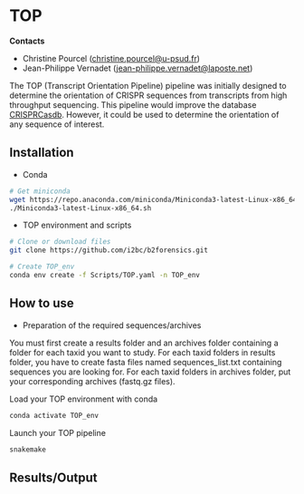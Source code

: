 # TOP

**Contacts**

- Christine Pourcel (<christine.pourcel@u-psud.fr>)
- Jean-Philippe Vernadet (<jean-philippe.vernadet@laposte.net>)

The TOP (Transcript Orientation Pipeline) pipeline was initially designed to determine the orientation of CRISPR sequences from transcripts from high throughput sequencing. This pipeline would improve the database [CRISPRCasdb]. However, it could be used to determine the orientation of any sequence of interest.

## Installation

* Conda

```bash
# Get miniconda 
wget https://repo.anaconda.com/miniconda/Miniconda3-latest-Linux-x86_64.sh;
./Miniconda3-latest-Linux-x86_64.sh
```

* TOP environment and scripts
```bash
# Clone or download files
git clone https://github.com/i2bc/b2forensics.git
```

```bash
# Create TOP_env
conda env create -f Scripts/TOP.yaml -n TOP_env
```
## How to use

* Preparation of the required sequences/archives

You must first create a results folder and an archives folder containing a folder for each taxid you want to study. For each taxid folders in results folder, you have to create fasta files named sequences_list.txt containing sequences you are looking for. For each taxid folders in archives folder, put your corresponding archives (fastq.gz files).

Load your TOP environment with conda
```bash
conda activate TOP_env
```

Launch your TOP pipeline

```bash
snakemake
```

## Results/Output

[CRISPRCasdb]: https://crisprcas.i2bc.paris-saclay.fr/

